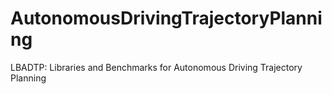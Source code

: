 # AutonomousDrivingTrajectoryPlanning
LBADTP: Libraries and Benchmarks for Autonomous Driving Trajectory Planning
